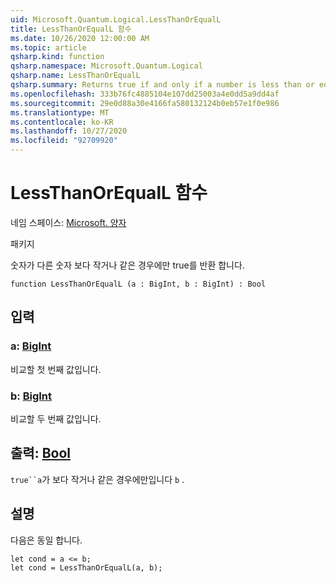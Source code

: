 ```yaml
---
uid: Microsoft.Quantum.Logical.LessThanOrEqualL
title: LessThanOrEqualL 함수
ms.date: 10/26/2020 12:00:00 AM
ms.topic: article
qsharp.kind: function
qsharp.namespace: Microsoft.Quantum.Logical
qsharp.name: LessThanOrEqualL
qsharp.summary: Returns true if and only if a number is less than or equal to another number.
ms.openlocfilehash: 333b76fc4885104e107dd25003a4e0dd5a9dd4af
ms.sourcegitcommit: 29e0d88a30e4166fa580132124b0eb57e1f0e986
ms.translationtype: MT
ms.contentlocale: ko-KR
ms.lasthandoff: 10/27/2020
ms.locfileid: "92709920"
---
```

# <a name="lessthanorequall-function"></a>LessThanOrEqualL 함수

네임 스페이스: [Microsoft. 양자](xref:Microsoft.Quantum.Logical)

패키지 [](https://nuget.org/packages/)


숫자가 다른 숫자 보다 작거나 같은 경우에만 true를 반환 합니다.

```qsharp
function LessThanOrEqualL (a : BigInt, b : BigInt) : Bool
```


## <a name="input"></a>입력

### <a name="a--bigint"></a>a: [BigInt](xref:microsoft.quantum.lang-ref.bigint)

비교할 첫 번째 값입니다.


### <a name="b--bigint"></a>b: [BigInt](xref:microsoft.quantum.lang-ref.bigint)

비교할 두 번째 값입니다.



## <a name="output--bool"></a>출력: [Bool](xref:microsoft.quantum.lang-ref.bool)

`true``a`가 보다 작거나 같은 경우에만입니다 `b` .

## <a name="remarks"></a>설명

다음은 동일 합니다.

```Q#
let cond = a <= b;
let cond = LessThanOrEqualL(a, b);
```
